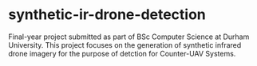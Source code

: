 # synthetic-ir-drone-detection
Final-year project submitted as part of BSc Computer Science at Durham University. This project focuses on the generation of synthetic infrared drone imagery for the purpose of detction for Counter-UAV Systems. 
